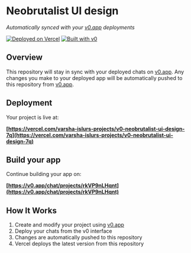 # Neobrutalist UI design

*Automatically synced with your [v0.app](https://v0.app) deployments*

[![Deployed on Vercel](https://img.shields.io/badge/Deployed%20on-Vercel-black?style=for-the-badge&logo=vercel)](https://vercel.com/varsha-islurs-projects/v0-neobrutalist-ui-design-7q)
[![Built with v0](https://img.shields.io/badge/Built%20with-v0.app-black?style=for-the-badge)](https://v0.app/chat/projects/rkVP9nLHqnt)

## Overview

This repository will stay in sync with your deployed chats on [v0.app](https://v0.app).
Any changes you make to your deployed app will be automatically pushed to this repository from [v0.app](https://v0.app).

## Deployment

Your project is live at:

**[https://vercel.com/varsha-islurs-projects/v0-neobrutalist-ui-design-7q](https://vercel.com/varsha-islurs-projects/v0-neobrutalist-ui-design-7q)**

## Build your app

Continue building your app on:

**[https://v0.app/chat/projects/rkVP9nLHqnt](https://v0.app/chat/projects/rkVP9nLHqnt)**

## How It Works

1. Create and modify your project using [v0.app](https://v0.app)
2. Deploy your chats from the v0 interface
3. Changes are automatically pushed to this repository
4. Vercel deploys the latest version from this repository